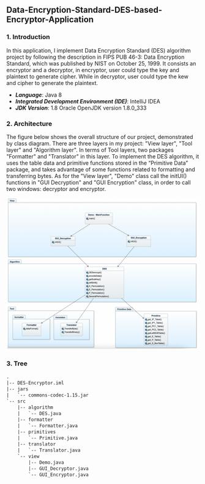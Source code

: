## Data-Encryption-Standard-DES-based-Encryptor-Application

### 1. Introduction
In this application, I implement Data Encryption Standard (DES) algorithm project by following the description in FIPS PUB 46-3: Data Encryption Standard, which was published by NIST on October 25, 1999. It consists an encryptor and a decryptor, in encryptor, user could type the key and plaintext to generate cipher. While in decryptor, user could type the kew and cipher to generate the plaintext.

* ***Language***: Java 8
* ***Integrated Development Environment (IDE)***: IntelliJ IDEA
* ***JDK Version***: 1.8 Oracle OpenJDK version 1.8.0_333

### 2. Architecture
The figure below shows the overall structure of our project, demonstrated by class diagram. There are three layers in my project: "View layer", "Tool layer" and "Algorithm layer". In terms of Tool layers, two packages "Formatter" and "Translator" in this layer. To implement the DES algorithm, it uses the table data and primitive functions stored in the “Primitive Data” package, and takes advantage of some functions related to formatting and transferring bytes. As for the "View layer", "Demo" class call the initUI() functions in "GUI Decryption" and "GUI Encryption" class, in order to call two windows: decryptor and encryptor.
<div align=center><img src="https://github.com/WangHewei16/Data-Encryption-Standard-DES-based-Encryptor-Application/blob/main/Figures/achitectures.png?raw=true" width="520"/></div>

### 3. Tree
```
.
|-- DES-Encryptor.iml
|-- jars
|   `-- commons-codec-1.15.jar
`-- src
    |-- algorithm
    |   `-- DES.java
    |-- formatter
    |   `-- Formatter.java
    |-- primitives
    |   `-- Primitive.java
    |-- translator
    |   `-- Translator.java
    `-- view
        |-- Demo.java
        |-- GUI_Decryptor.java
        `-- GUI_Encryptor.java
```
